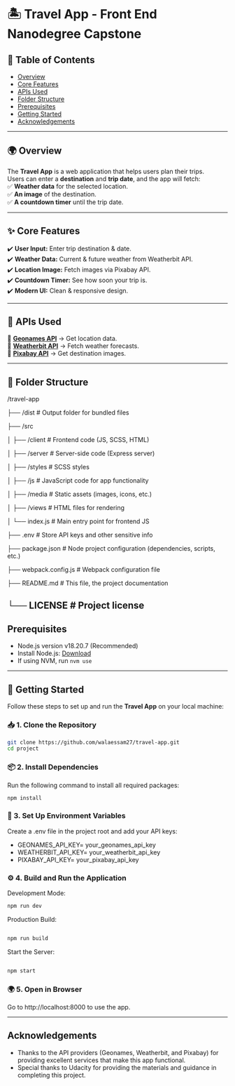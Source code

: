 # 🏝️ Travel App - Front End Nanodegree Capstone

## 📑 Table of Contents
- [Overview](#-overview)
- [Core Features](#-core-features)
- [APIs Used](#-apis-used)
- [Folder Structure](#-folder-structure)
- [Prerequisites](#prerequisites)
- [Getting Started](#-getting-started)
- [Acknowledgements](#acknowledgements)


---

## 🌍 Overview  
The **Travel App** is a web application that helps users plan their trips.  
Users can enter a **destination** and **trip date**, and the app will fetch:  
✅ **Weather data** for the selected location.  
✅ **An image** of the destination.  
✅ **A countdown timer** until the trip date.  

---

## ✨ Core Features  
✔️ **User Input:** Enter trip destination & date.  
✔️ **Weather Data:** Current & future weather from Weatherbit API.  
✔️ **Location Image:** Fetch images via Pixabay API.  
✔️ **Countdown Timer:** See how soon your trip is.  
✔️ **Modern UI:** Clean & responsive design.  

---

## 🔗 APIs Used  
🔹 **[Geonames API](http://www.geonames.org/)** → Get location data.  
🔹 **[Weatherbit API](https://www.weatherbit.io/)** → Fetch weather forecasts.  
🔹 **[Pixabay API](https://pixabay.com/api/docs/)** → Get destination images.  

---

## 📂 Folder Structure  
/travel-app

  ├── /dist              # Output folder for bundled files
  
  ├── /src
  
  │   ├── /client        # Frontend code (JS, SCSS, HTML)
  
  │   ├── /server        # Server-side code (Express server)
  
  │   ├── /styles        # SCSS styles
  
  │   ├── /js            # JavaScript code for app functionality
  
  │   ├── /media         # Static assets (images, icons, etc.)
  
  │   ├── /views         # HTML files for rendering
  
  │   └── index.js       # Main entry point for frontend JS
  
  ├── .env               # Store API keys and other sensitive info
  
  ├── package.json       # Node project configuration (dependencies, scripts, etc.)
  
  ├── webpack.config.js  # Webpack configuration file
  
  ├── README.md          # This file, the project documentation
  
  └── LICENSE            # Project license
---

## Prerequisites
- Node.js version v18.20.7 (Recommended)
- Install Node.js: [Download](https://nodejs.org/)
- If using NVM, run `nvm use`


---
## 🚀 Getting Started  

Follow these steps to set up and run the **Travel App** on your local machine:  

### 📥 1. Clone the Repository  
```bash
git clone https://github.com/walaessam27/travel-app.git
cd project
```
### 📦 2. Install Dependencies
Run the following command to install all required packages:

```bash
npm install
```

### 🔑 3. Set Up Environment Variables
Create a .env file in the project root and add your API keys:

* GEONAMES_API_KEY= your_geonames_api_key
* WEATHERBIT_API_KEY= your_weatherbit_api_key
* PIXABAY_API_KEY= your_pixabay_api_key


### ⚙️ 4. Build and Run the Application
Development Mode:

```bash
npm run dev
```

Production Build:
```bash 

npm run build
```

Start the Server:

```bash 

npm start

```

### 🌍 5. Open in Browser
Go to http://localhost:8000 to use the app.

---
## Acknowledgements
* Thanks to the API providers (Geonames, Weatherbit, and Pixabay) for providing excellent services that make this app functional.
* Special thanks to Udacity for providing the materials and guidance in completing this project.
